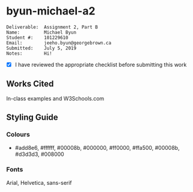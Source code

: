 # byun-michael-a2

```
Deliverable:  Assignment 2, Part B
Name:         Michael Byun
Student #:    101229610
Email:        jeeho.byun@georgebrown.ca
Submitted:    July 5, 2019
Notes:        Hi!
```
- [X] I have reviewed the appropriate checklist before submitting this work

## Works Cited
In-class examples and W3Schools.com

## Styling Guide

### Colours

- #add8e6, #ffffff, #00008b, #000000, #ff0000, #ffa500, #00008b, #d3d3d3, #008000

### Fonts

Arial, Helvetica, sans-serif